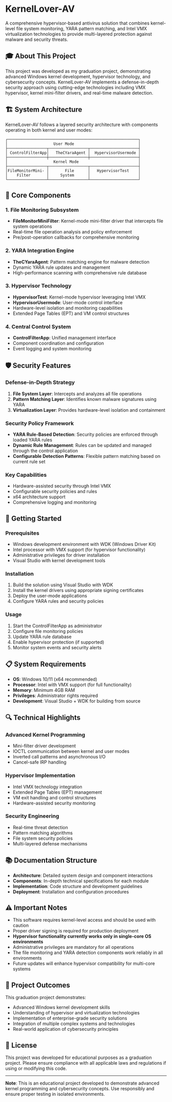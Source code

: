 # KernelLover-AV

A comprehensive hypervisor-based antivirus solution that combines kernel-level file system monitoring, YARA pattern matching, and Intel VMX virtualization technologies to provide multi-layered protection against malware and security threats.

## 🎓 About This Project

This project was developed as my graduation project, demonstrating advanced Windows kernel development, hypervisor technology, and cybersecurity concepts. KernelLover-AV implements a defense-in-depth security approach using cutting-edge technologies including VMX hypervisor, kernel mini-filter drivers, and real-time malware detection.

## 🏗️ System Architecture

KernelLover-AV follows a layered security architecture with components operating in both kernel and user modes:

```
┌─────────────────────────────────────────────────────────┐
│                    User Mode                            │
├─────────────────┬─────────────────┬─────────────────────┤
│ ControlFilterApp│   TheCYaraAgent │  HypervisorUsermode │
├─────────────────┼─────────────────┼─────────────────────┤
│                    Kernel Mode                          │
├─────────────────┬─────────────────┬─────────────────────┤
│FileMonitorMini- │       File      │   HypervisorTest    │
│    Filter       │     System      │                     │
└─────────────────┴─────────────────┴─────────────────────┘
```

## 🔧 Core Components

### 1. File Monitoring Subsystem
- **FileMonitorMiniFilter**: Kernel-mode mini-filter driver that intercepts file system operations
- Real-time file operation analysis and policy enforcement
- Pre/post-operation callbacks for comprehensive monitoring

### 2. YARA Integration Engine
- **TheCYaraAgent**: Pattern matching engine for malware detection
- Dynamic YARA rule updates and management
- High-performance scanning with comprehensive rule database

### 3. Hypervisor Technology
- **HypervisorTest**: Kernel-mode hypervisor leveraging Intel VMX
- **HypervisorUsermode**: User-mode control interface
- Hardware-level isolation and monitoring capabilities
- Extended Page Tables (EPT) and VM control structures

### 4. Central Control System
- **ControlFilterApp**: Unified management interface
- Component coordination and configuration
- Event logging and system monitoring

## 🛡️ Security Features

### Defense-in-Depth Strategy
1. **File System Layer**: Intercepts and analyzes all file operations
2. **Pattern Matching Layer**: Identifies known malware signatures using YARA
3. **Virtualization Layer**: Provides hardware-level isolation and containment

### Security Policy Framework
- **YARA Rule-Based Detection**: Security policies are enforced through loaded YARA rules
- **Dynamic Rule Management**: Rules can be updated and managed through the control application
- **Configurable Detection Patterns**: Flexible pattern matching based on current rule set
### Key Capabilities
- Hardware-assisted security through Intel VMX
- Configurable security policies and rules
- x64 architecture support
- Comprehensive logging and monitoring

## 🚀 Getting Started

### Prerequisites
- Windows development environment with WDK (Windows Driver Kit)
- Intel processor with VMX support (for hypervisor functionality)
- Administrative privileges for driver installation
- Visual Studio with kernel development tools

### Installation
1. Build the solution using Visual Studio with WDK
2. Install the kernel drivers using appropriate signing certificates
3. Deploy the user-mode applications
4. Configure YARA rules and security policies

### Usage
1. Start the ControlFilterApp as administrator
2. Configure file monitoring policies
3. Update YARA rule database
4. Enable hypervisor protection (if supported)
5. Monitor system events and security alerts

## 📋 System Requirements

- **OS**: Windows 10/11 (x64 recommended)
- **Processor**: Intel with VMX support (for full functionality)
- **Memory**: Minimum 4GB RAM
- **Privileges**: Administrator rights required
- **Development**: Visual Studio + WDK for building from source

## 🔍 Technical Highlights

### Advanced Kernel Programming
- Mini-filter driver development
- IOCTL communication between kernel and user modes
- Inverted call patterns and asynchronous I/O
- Cancel-safe IRP handling

### Hypervisor Implementation
- Intel VMX technology integration
- Extended Page Tables (EPT) management
- VM exit handling and control structures
- Hardware-assisted security monitoring

### Security Engineering
- Real-time threat detection
- Pattern matching algorithms
- File system security policies
- Multi-layered defense mechanisms

## 📚 Documentation Structure

- **Architecture**: Detailed system design and component interactions
- **Components**: In-depth technical specifications for each module
- **Implementation**: Code structure and development guidelines
- **Deployment**: Installation and configuration procedures

## ⚠️ Important Notes

- This software requires kernel-level access and should be used with caution
- Proper driver signing is required for production deployment
- **Hypervisor functionality currently works only in single-core OS environments**
- Administrative privileges are mandatory for all operations
- The file monitoring and YARA detection components work reliably in all environments
- Future updates will enhance hypervisor compatibility for multi-core systems

## 🎯 Project Outcomes

This graduation project demonstrates:
- Advanced Windows kernel development skills
- Understanding of hypervisor and virtualization technologies
- Implementation of enterprise-grade security solutions
- Integration of multiple complex systems and technologies
- Real-world application of cybersecurity principles

## 📝 License

This project was developed for educational purposes as a graduation project. Please ensure compliance with all applicable laws and regulations if using or modifying this code.

---

**Note**: This is an educational project developed to demonstrate advanced kernel programming and cybersecurity concepts. Use responsibly and ensure proper testing in isolated environments.

